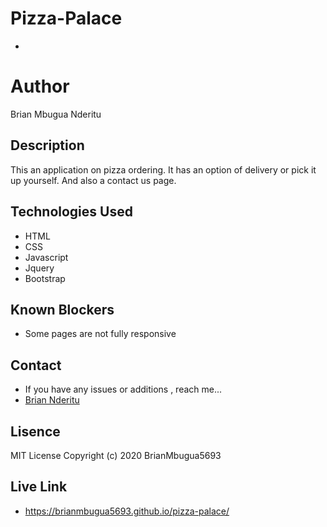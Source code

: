 # Pizza-Palace
* 
# Author
Brian Mbugua Nderitu
## Description
This an application on pizza ordering.
It has an option of delivery or pick it up yourself.
And also a contact us page.

## Technologies Used
- HTML
- CSS
- Javascript
- Jquery
- Bootstrap

## Known Blockers
- Some pages are not fully responsive

## Contact 
- If you have any issues or additions , reach me...
- <a href="bnderitu48@gmail.com">Brian Nderitu</a>
## Lisence
MIT License
Copyright (c) 2020 BrianMbugua5693
## Live Link
- https://brianmbugua5693.github.io/pizza-palace/
